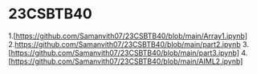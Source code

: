 # 23CSBTB40
1.[https://github.com/Samanvith07/23CSBTB40/blob/main/Array1.ipynb]
2.https://github.com/Samanvith07/23CSBTB40/blob/main/part2.ipynb
3.[https://github.com/Samanvith07/23CSBTB40/blob/main/part3.ipynb]
4.[https://github.com/Samanvith07/23CSBTB40/blob/main/AIML2.ipynb]

